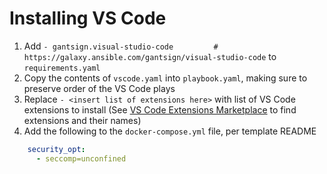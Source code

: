# Installing VS Code

1. Add `- gantsign.visual-studio-code         # https://galaxy.ansible.com/gantsign/visual-studio-code` to `requirements.yaml`
1. Copy the contents of `vscode.yaml` into `playbook.yaml`, making sure to preserve order of the VS Code plays
1. Replace `- <insert list of extensions here>` with list of VS Code extensions to install (See [VS Code Extensions Marketplace](https://marketplace.visualstudio.com/vscode) to find extensions and their names)
1. Add the following to the `docker-compose.yml` file, per template README

```yaml
    security_opt:
      - seccomp=unconfined
```